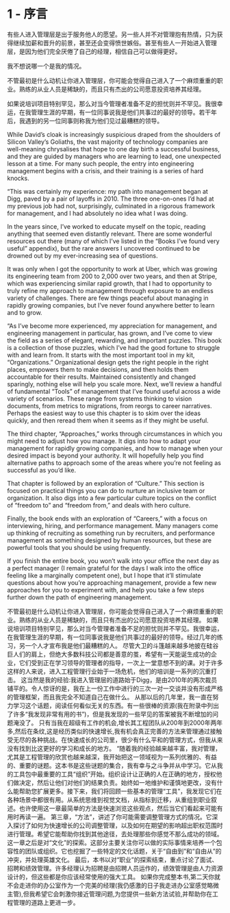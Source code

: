 # 1 - 序言

有些人进入管理层是出于服务他人的愿望。另一些人并不对管理抱有热情，只为获得继续加薪和晋升的前景，甚至还会变得愤世嫉俗。甚至有些人一开始进入管理层，是因为他们完全厌倦了自己的经理，相信自己可以做得更好。 

我不想说哪一个是我的情况。 

不管最初是什么动机让你进入管理层，你可能会觉得自己进入了一个麻烦重重的职业。熟练的从业人员是稀缺的，而且只有杰出的公司愿意投资培养其经理。

如果说培训项目特别罕见，那么对当今管理者准备不足的担忧则并不罕见。我很幸运，在我管理生涯的早期，有一位同事说我是他们共事过的最好的领导。若干年后，我遇到的另一位同事则称我为他们见过最糟糕的领导。

While David’s cloak is increasingly suspicious draped from the shoulders of Silicon Valley’s Goliaths, the vast majority of technology companies are well-meaning chrysalises that hope to one day birth a successful business, and they are guided by managers who are learning to lead, one unexpected lesson at a time. For many such people, the entry into engineering management begins with a crisis, and their training is a series of hard knocks.

“This was certainly my experience: my path into management began at Digg, paved by a pair of layoffs in 2010. The three one-on-ones I’d had at my previous job had not, surprisingly, culminated in a rigorous framework for management, and I had absolutely no idea what I was doing.

In the years since, I’ve worked to educate myself on the topic, reading anything that seemed even distantly relevant. There are some wonderful resources out there \(many of which I’ve listed in the “Books I’ve found very useful” appendix\), but the rare answers I uncovered continued to be drowned out by my ever-increasing sea of questions.

It was only when I got the opportunity to work at Uber, which was growing its engineering team from 200 to 2,000 over two years, and then at Stripe, which was experiencing similar rapid growth, that I had to opportunity to truly refine my approach to management through exposure to an endless variety of challenges. There are few things peaceful about managing in rapidly growing companies, but I’ve never found anywhere better to learn and to grow.

“As I’ve become more experienced, my appreciation for management, and engineering management in particular, has grown, and I’ve come to view the field as a series of elegant, rewarding, and important puzzles. This book is a collection of those puzzles, which I’ve had the good fortune to struggle with and learn from. It starts with the most important tool in my kit, “Organizations.” Organizational design gets the right people in the right places, empowers them to make decisions, and then holds them accountable for their results. Maintained consistently and changed sparingly, nothing else will help you scale more. Next, we’ll review a handful of fundamental “Tools” of management that I’ve found useful across a wide variety of scenarios. These range from systems thinking to vision documents, from metrics to migrations, from reorgs to career narratives. Perhaps the easiest way to use this chapter is to skim over the ideas quickly, and then reread them when it seems as if they might be useful.

The third chapter, “Approaches,” works through circumstances in which you might need to adjust how you manage. It digs into how to adapt your management for rapidly growing companies, and how to manage when your desired impact is beyond your authority. It will hopefully help you find alternative paths to approach some of the areas where you’re not feeling as successful as you’d like.

That chapter is followed by an exploration of “Culture.” This section is focused on practical things you can do to nurture an inclusive team or organization. It also digs into a few particular culture topics on the conflict of “freedom to” and “freedom from,” and deals with hero culture.

Finally, the book ends with an exploration of “Careers,” with a focus on interviewing, hiring, and performance management. Many managers come up thinking of recruiting as something run by recruiters, and performance management as something designed by human resources, but these are powerful tools that you should be using frequently.

If you finish the entire book, you won’t walk into your office the next day as a perfect manager \(I remain grateful for the days I walk into the office feeling like a marginally competent one\), but I hope that it’ll stimulate questions about how you’re approaching management, provide a few new approaches for you to experiment with, and help you take a few steps further down the path of engineering management.



不管最初是什么动机让你进入管理层，你可能会觉得自己进入了一个麻烦重重的职业。熟练的从业人员是稀缺的，而且只有杰出的公司愿意投资培养其经理。 如果说培训项目特别罕见，那么对当今管理者准备不足的担忧则并不罕见。我很幸运，在我管理生涯的早期，有一位同事说我是他们共事过的最好的领导。经过几年的练习，另一个人才宣布我是他们最糟糕的人。 尽管大卫的斗篷越来越多地披在硅谷巨人们的肩上，但绝大多数科技公司都是善意的茧，希望有一天能诞生成功的企业，它们受到正在学习领导的管理者的指导，一次上一堂意想不到的课。对于许多这样的人来说，进入工程管理行业始于一场危机，他们的培训是一系列的沉重打击。 这当然是我的经验:我进入管理层的道路始于Digg，是由2010年的两次裁员铺平的。令人惊讶的是，我在上一份工作中进行的三次一对一交谈并没有形成严格的管理框架，而且我完全不知道自己在做什么。 从那以后的几年里，我一直在努力学习这个话题，阅读任何看似无关的东西。有一些很棒的资源\(我在附录中列出了许多“我发现非常有用的书”\)，但是我发现的一些罕见的答案被我不断增加的问题淹没了。 只有当我在超级有工作的机会,增长其工程团队从200年到2000年两年多,然后在条纹,这是经历类似的快速增长,我有机会真正完善的方法来管理通过接触受无尽的各种挑战。在快速成长的公司里，很少有什么平和的管理方式，但我从来没有找到比这更好的学习和成长的地方。 “随着我的经验越来越丰富，我对管理，尤其是工程管理的欣赏也越来越深，我开始把这一领域视为一系列优雅的、有益的、重要的谜题。这本书是这些谜题的集合，我有幸与之斗争并从中学习。它从我的工具包中最重要的工具“组织”开始。组织设计让正确的人在正确的地方，授权他们做决定，然后让他们对他们的结果负责。始终如一地维护和谨慎地更改，没有什么能帮助您扩展更多。接下来，我们将回顾一些基本的管理“工具”，我发现它们在各种场景中都很有用。从系统思维到视觉文档，从指标到迁移，从重组到职业叙述。也许使用这一章最简单的方法是快速浏览这些观点，然后当它们看起来可能有用时再读一遍。 第三章，“方法”，讲述了你可能需要调整管理方式的情况。它深入探讨了如何为快速增长的公司调整管理，以及如何在期望的影响超出职权范围时进行管理。希望它能帮助你找到其他途径，去处理那些你感觉不那么成功的领域。 这一章之后是对“文化”的探索。这部分主要关注你可以做的实际事情来培养一个包容性的团队或组织。它也挖掘了一些特定的文化话题，关于“自由到”和“自由从”的冲突，并处理英雄文化。 最后，本书以对“职业”的探索结束，重点讨论了面试、招聘和绩效管理。许多经理认为招聘是由招聘人员运作的，绩效管理是由人力资源设计的，但这些都是你应该经常使用的强大工具。 如果你完成整本书,第二天你就不会走进你的办公室作为一个完美的经理\(我仍感激的日子我走进办公室感觉略微主管\),但我希望它会刺激你接近管理问题,为您提供一些新方法试验,并帮助你在工程管理的道路上更进一步。

